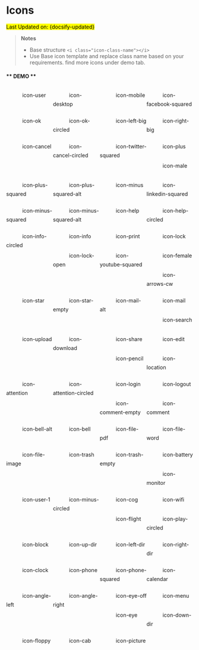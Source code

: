 # Icons
<mark>Last Updated on: {docsify-updated}</mark>

> **Notes**
> * Base structure `<i class="icon-class-name"></i>`
> * Use Base icon template and replace class name based on your requirements. find more icons under demo tab.

<style> 
	@font-face {
	  font-family: 'fontello';
	  src: url('fontello/font/fontello.eot?81411578');
	  src: url('fontello/font/fontello.eot?81411578#iefix') format('embedded-opentype'),
	       url('fontello/font/fontello.woff?81411578') format('woff'),
	       url('fontello/font/fontello.ttf?81411578') format('truetype'),
	       url('fontello/font/fontello.svg?81411578#fontello') format('svg');
	  font-weight: normal;
	  font-style: normal;
	}
	.i-code {
	  display: none;
	}    
	.span3 {
		width: 25%;
		float: left;
		margin-top: 12px;
		margin-bottom: 12px;
	}
	.demo-icon{
	  font-family: "fontello";
	  font-size: 200%;
	  font-style: normal;
	  font-weight: normal;
	  speak: none; 
	  display: inline-block;
	  text-decoration: inherit;
	  width: 1em;
	  margin-right: .2em;
	  text-align: center;
	  font-variant: normal;
	  text-transform: none;
	  line-height: 1em;
	  margin-left: .2em;
	  vertical-align: middle;
	  -webkit-font-smoothing: antialiased;
	  -moz-osx-font-smoothing: grayscale;
	}
</style>

<!-- tabs:start -->

#### ** DEMO **

<div id="icons" class="container">
	<div class="row">
	<div title="Code: 0xe800" class="the-icons span3"><i class="demo-icon icon-user">&#xe800;</i> <span class="i-name">icon-user</span><span class="i-code">0xe800</span></div>
	<div title="Code: 0xe801" class="the-icons span3"><i class="demo-icon icon-desktop">&#xe801;</i> <span class="i-name">icon-desktop</span><span class="i-code">0xe801</span></div>
	<div title="Code: 0xe802" class="the-icons span3"><i class="demo-icon icon-mobile">&#xe802;</i> <span class="i-name">icon-mobile</span><span class="i-code">0xe802</span></div>
	<div title="Code: 0xe803" class="the-icons span3"><i class="demo-icon icon-facebook-squared">&#xe803;</i> <span class="i-name">icon-facebook-squared</span><span class="i-code">0xe803</span></div>
	</div>
	<div class="row">
	<div title="Code: 0xe804" class="the-icons span3"><i class="demo-icon icon-ok">&#xe804;</i> <span class="i-name">icon-ok</span><span class="i-code">0xe804</span></div>
	<div title="Code: 0xe805" class="the-icons span3"><i class="demo-icon icon-ok-circled">&#xe805;</i> <span class="i-name">icon-ok-circled</span><span class="i-code">0xe805</span></div>
	<div title="Code: 0xe806" class="the-icons span3"><i class="demo-icon icon-left-big">&#xe806;</i> <span class="i-name">icon-left-big</span><span class="i-code">0xe806</span></div>
	<div title="Code: 0xe807" class="the-icons span3"><i class="demo-icon icon-right-big">&#xe807;</i> <span class="i-name">icon-right-big</span><span class="i-code">0xe807</span></div>
	</div>
	<div class="row">
	<div title="Code: 0xe808" class="the-icons span3"><i class="demo-icon icon-cancel">&#xe808;</i> <span class="i-name">icon-cancel</span><span class="i-code">0xe808</span></div>
	<div title="Code: 0xe809" class="the-icons span3"><i class="demo-icon icon-cancel-circled">&#xe809;</i> <span class="i-name">icon-cancel-circled</span><span class="i-code">0xe809</span></div>
	<div title="Code: 0xe80a" class="the-icons span3"><i class="demo-icon icon-twitter-squared">&#xe80a;</i> <span class="i-name">icon-twitter-squared</span><span class="i-code">0xe80a</span></div>
	<div title="Code: 0xe80b" class="the-icons span3"><i class="demo-icon icon-plus">&#xe80b;</i> <span class="i-name">icon-plus</span><span class="i-code">0xe80b</span></div>
	</div>
	<div class="row">
	<div title="Code: 0xe80c" class="the-icons span3"><i class="demo-icon icon-male">&#xe80c;</i> <span class="i-name">icon-male</span><span class="i-code">0xe80c</span></div>
	<div title="Code: 0xe80d" class="the-icons span3"><i class="demo-icon icon-plus-squared">&#xe80d;</i> <span class="i-name">icon-plus-squared</span><span class="i-code">0xe80d</span></div>
	<div title="Code: 0xe80e" class="the-icons span3"><i class="demo-icon icon-plus-squared-alt">&#xe80e;</i> <span class="i-name">icon-plus-squared-alt</span><span class="i-code">0xe80e</span></div>
	<div title="Code: 0xe80f" class="the-icons span3"><i class="demo-icon icon-minus">&#xe80f;</i> <span class="i-name">icon-minus</span><span class="i-code">0xe80f</span></div>
	</div>
	<div class="row">
	<div title="Code: 0xe810" class="the-icons span3"><i class="demo-icon icon-linkedin-squared">&#xe810;</i> <span class="i-name">icon-linkedin-squared</span><span class="i-code">0xe810</span></div>
	<div title="Code: 0xe811" class="the-icons span3"><i class="demo-icon icon-minus-squared">&#xe811;</i> <span class="i-name">icon-minus-squared</span><span class="i-code">0xe811</span></div>
	<div title="Code: 0xe812" class="the-icons span3"><i class="demo-icon icon-minus-squared-alt">&#xe812;</i> <span class="i-name">icon-minus-squared-alt</span><span class="i-code">0xe812</span></div>
	<div title="Code: 0xe813" class="the-icons span3"><i class="demo-icon icon-help">&#xe813;</i> <span class="i-name">icon-help</span><span class="i-code">0xe813</span></div>
	</div>
	<div class="row">
	<div title="Code: 0xe814" class="the-icons span3"><i class="demo-icon icon-help-circled">&#xe814;</i> <span class="i-name">icon-help-circled</span><span class="i-code">0xe814</span></div>
	<div title="Code: 0xe815" class="the-icons span3"><i class="demo-icon icon-info-circled">&#xe815;</i> <span class="i-name">icon-info-circled</span><span class="i-code">0xe815</span></div>
	<div title="Code: 0xe816" class="the-icons span3"><i class="demo-icon icon-info">&#xe816;</i> <span class="i-name">icon-info</span><span class="i-code">0xe816</span></div>
	<div title="Code: 0xe817" class="the-icons span3"><i class="demo-icon icon-print">&#xe817;</i> <span class="i-name">icon-print</span><span class="i-code">0xe817</span></div>
	</div>
	<div class="row">
	<div title="Code: 0xe818" class="the-icons span3"><i class="demo-icon icon-lock">&#xe818;</i> <span class="i-name">icon-lock</span><span class="i-code">0xe818</span></div>
	<div title="Code: 0xe819" class="the-icons span3"><i class="demo-icon icon-lock-open">&#xe819;</i> <span class="i-name">icon-lock-open</span><span class="i-code">0xe819</span></div>
	<div title="Code: 0xe81a" class="the-icons span3"><i class="demo-icon icon-youtube-squared">&#xe81a;</i> <span class="i-name">icon-youtube-squared</span><span class="i-code">0xe81a</span></div>
	<div title="Code: 0xe81b" class="the-icons span3"><i class="demo-icon icon-female">&#xe81b;</i> <span class="i-name">icon-female</span><span class="i-code">0xe81b</span></div>
	</div>
	<div class="row">
	<div title="Code: 0xe81c" class="the-icons span3"><i class="demo-icon icon-arrows-cw">&#xe81c;</i> <span class="i-name">icon-arrows-cw</span><span class="i-code">0xe81c</span></div>
	<div title="Code: 0xe81d" class="the-icons span3"><i class="demo-icon icon-star">&#xe81d;</i> <span class="i-name">icon-star</span><span class="i-code">0xe81d</span></div>
	<div title="Code: 0xe81e" class="the-icons span3"><i class="demo-icon icon-star-empty">&#xe81e;</i> <span class="i-name">icon-star-empty</span><span class="i-code">0xe81e</span></div>
	<div title="Code: 0xe81f" class="the-icons span3"><i class="demo-icon icon-mail-alt">&#xe81f;</i> <span class="i-name">icon-mail-alt</span><span class="i-code">0xe81f</span></div>
	</div>
	<div class="row">
	<div title="Code: 0xe820" class="the-icons span3"><i class="demo-icon icon-mail">&#xe820;</i> <span class="i-name">icon-mail</span><span class="i-code">0xe820</span></div>
	<div title="Code: 0xe821" class="the-icons span3"><i class="demo-icon icon-search">&#xe821;</i> <span class="i-name">icon-search</span><span class="i-code">0xe821</span></div>
	<div title="Code: 0xe822" class="the-icons span3"><i class="demo-icon icon-upload">&#xe822;</i> <span class="i-name">icon-upload</span><span class="i-code">0xe822</span></div>
	<div title="Code: 0xe823" class="the-icons span3"><i class="demo-icon icon-download">&#xe823;</i> <span class="i-name">icon-download</span><span class="i-code">0xe823</span></div>
	</div>
	<div class="row">
	<div title="Code: 0xe824" class="the-icons span3"><i class="demo-icon icon-share">&#xe824;</i> <span class="i-name">icon-share</span><span class="i-code">0xe824</span></div>
	<div title="Code: 0xe825" class="the-icons span3"><i class="demo-icon icon-edit">&#xe825;</i> <span class="i-name">icon-edit</span><span class="i-code">0xe825</span></div>
	<div title="Code: 0xe826" class="the-icons span3"><i class="demo-icon icon-pencil">&#xe826;</i> <span class="i-name">icon-pencil</span><span class="i-code">0xe826</span></div>
	<div title="Code: 0xe827" class="the-icons span3"><i class="demo-icon icon-location">&#xe827;</i> <span class="i-name">icon-location</span><span class="i-code">0xe827</span></div>
	</div>
	<div class="row">
	<div title="Code: 0xe828" class="the-icons span3"><i class="demo-icon icon-attention">&#xe828;</i> <span class="i-name">icon-attention</span><span class="i-code">0xe828</span></div>
	<div title="Code: 0xe829" class="the-icons span3"><i class="demo-icon icon-attention-circled">&#xe829;</i> <span class="i-name">icon-attention-circled</span><span class="i-code">0xe829</span></div>
	<div title="Code: 0xe82a" class="the-icons span3"><i class="demo-icon icon-login">&#xe82a;</i> <span class="i-name">icon-login</span><span class="i-code">0xe82a</span></div>
	<div title="Code: 0xe82b" class="the-icons span3"><i class="demo-icon icon-logout">&#xe82b;</i> <span class="i-name">icon-logout</span><span class="i-code">0xe82b</span></div>
	</div>
	<div class="row">
	<div title="Code: 0xe82c" class="the-icons span3"><i class="demo-icon icon-comment-empty">&#xe82c;</i> <span class="i-name">icon-comment-empty</span><span class="i-code">0xe82c</span></div>
	<div title="Code: 0xe82d" class="the-icons span3"><i class="demo-icon icon-comment">&#xe82d;</i> <span class="i-name">icon-comment</span><span class="i-code">0xe82d</span></div>
	<div title="Code: 0xe82e" class="the-icons span3"><i class="demo-icon icon-bell-alt">&#xe82e;</i> <span class="i-name">icon-bell-alt</span><span class="i-code">0xe82e</span></div>
	<div title="Code: 0xe82f" class="the-icons span3"><i class="demo-icon icon-bell">&#xe82f;</i> <span class="i-name">icon-bell</span><span class="i-code">0xe82f</span></div>
	</div>
	<div class="row">
	<div title="Code: 0xe830" class="the-icons span3"><i class="demo-icon icon-file-pdf">&#xe830;</i> <span class="i-name">icon-file-pdf</span><span class="i-code">0xe830</span></div>
	<div title="Code: 0xe831" class="the-icons span3"><i class="demo-icon icon-file-word">&#xe831;</i> <span class="i-name">icon-file-word</span><span class="i-code">0xe831</span></div>
	<div title="Code: 0xe832" class="the-icons span3"><i class="demo-icon icon-file-image">&#xe832;</i> <span class="i-name">icon-file-image</span><span class="i-code">0xe832</span></div>
	<div title="Code: 0xe833" class="the-icons span3"><i class="demo-icon icon-trash">&#xe833;</i> <span class="i-name">icon-trash</span><span class="i-code">0xe833</span></div>
	</div>
	<div class="row">
	<div title="Code: 0xe834" class="the-icons span3"><i class="demo-icon icon-trash-empty">&#xe834;</i> <span class="i-name">icon-trash-empty</span><span class="i-code">0xe834</span></div>
	<div title="Code: 0xe835" class="the-icons span3"><i class="demo-icon icon-battery">&#xe835;</i> <span class="i-name">icon-battery</span><span class="i-code">0xe835</span></div>
	<div title="Code: 0xe836" class="the-icons span3"><i class="demo-icon icon-monitor">&#xe836;</i> <span class="i-name">icon-monitor</span><span class="i-code">0xe836</span></div>
	<div title="Code: 0xe837" class="the-icons span3"><i class="demo-icon icon-user-1">&#xe837;</i> <span class="i-name">icon-user-1</span><span class="i-code">0xe837</span></div>
	</div>
	<div class="row">
	<div title="Code: 0xe838" class="the-icons span3"><i class="demo-icon icon-minus-circled">&#xe838;</i> <span class="i-name">icon-minus-circled</span><span class="i-code">0xe838</span></div>
	<div title="Code: 0xe839" class="the-icons span3"><i class="demo-icon icon-cog">&#xe839;</i> <span class="i-name">icon-cog</span><span class="i-code">0xe839</span></div>
	<div title="Code: 0xe83a" class="the-icons span3"><i class="demo-icon icon-wifi">&#xe83a;</i> <span class="i-name">icon-wifi</span><span class="i-code">0xe83a</span></div>
	<div title="Code: 0xe83b" class="the-icons span3"><i class="demo-icon icon-flight">&#xe83b;</i> <span class="i-name">icon-flight</span><span class="i-code">0xe83b</span></div>
	</div>
	<div class="row">
	<div title="Code: 0xe83c" class="the-icons span3"><i class="demo-icon icon-play-circled">&#xe83c;</i> <span class="i-name">icon-play-circled</span><span class="i-code">0xe83c</span></div>
	<div title="Code: 0xe83d" class="the-icons span3"><i class="demo-icon icon-block">&#xe83d;</i> <span class="i-name">icon-block</span><span class="i-code">0xe83d</span></div>
	<div title="Code: 0xe83e" class="the-icons span3"><i class="demo-icon icon-up-dir">&#xe83e;</i> <span class="i-name">icon-up-dir</span><span class="i-code">0xe83e</span></div>
	<div title="Code: 0xe83f" class="the-icons span3"><i class="demo-icon icon-left-dir">&#xe83f;</i> <span class="i-name">icon-left-dir</span><span class="i-code">0xe83f</span></div>
	</div>
	<div class="row">
	<div title="Code: 0xe840" class="the-icons span3"><i class="demo-icon icon-right-dir">&#xe840;</i> <span class="i-name">icon-right-dir</span><span class="i-code">0xe840</span></div>
	<div title="Code: 0xe841" class="the-icons span3"><i class="demo-icon icon-clock">&#xe841;</i> <span class="i-name">icon-clock</span><span class="i-code">0xe841</span></div>
	<div title="Code: 0xe842" class="the-icons span3"><i class="demo-icon icon-phone">&#xe842;</i> <span class="i-name">icon-phone</span><span class="i-code">0xe842</span></div>
	<div title="Code: 0xe843" class="the-icons span3"><i class="demo-icon icon-phone-squared">&#xe843;</i> <span class="i-name">icon-phone-squared</span><span class="i-code">0xe843</span></div>
	</div>
	<div class="row">
	<div title="Code: 0xe844" class="the-icons span3"><i class="demo-icon icon-calendar">&#xe844;</i> <span class="i-name">icon-calendar</span><span class="i-code">0xe844</span></div>
	<div title="Code: 0xe845" class="the-icons span3"><i class="demo-icon icon-angle-left">&#xe845;</i> <span class="i-name">icon-angle-left</span><span class="i-code">0xe845</span></div>
	<div title="Code: 0xe846" class="the-icons span3"><i class="demo-icon icon-angle-right">&#xe846;</i> <span class="i-name">icon-angle-right</span><span class="i-code">0xe846</span></div>
	<div title="Code: 0xe847" class="the-icons span3"><i class="demo-icon icon-eye-off">&#xe847;</i> <span class="i-name">icon-eye-off</span><span class="i-code">0xe847</span></div>
	</div>
	<div class="row">
	<div title="Code: 0xe848" class="the-icons span3"><i class="demo-icon icon-menu">&#xe848;</i> <span class="i-name">icon-menu</span><span class="i-code">0xe848</span></div>
	<div title="Code: 0xe849" class="the-icons span3"><i class="demo-icon icon-eye">&#xe849;</i> <span class="i-name">icon-eye</span><span class="i-code">0xe849</span></div>
	<div title="Code: 0xe84a" class="the-icons span3"><i class="demo-icon icon-down-dir">&#xe84a;</i> <span class="i-name">icon-down-dir</span><span class="i-code">0xe84a</span></div>
	<div title="Code: 0xe850" class="the-icons span3"><i class="demo-icon icon-floppy">&#xe850;</i> <span class="i-name">icon-floppy</span><span class="i-code">0xe850</span></div>
	</div>
	<div class="row">
	<div title="Code: 0xe851" class="the-icons span3"><i class="demo-icon icon-cab">&#xe851;</i> <span class="i-name">icon-cab</span><span class="i-code">0xe851</span></div>
	<div title="Code: 0xe85f" class="the-icons span3"><i class="demo-icon icon-picture">&#xe85f;</i> <span class="i-name">icon-picture</span><span class="i-code">0xe85f</span></div>
	</div>
</div>

<!-- tabs:end -->